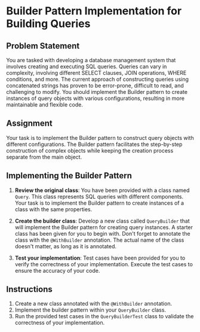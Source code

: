 # Builder Pattern Implementation for Building Queries

## Problem Statement

You are tasked with developing a database management system that involves creating and executing SQL queries. Queries
can vary in complexity, involving different SELECT clauses, JOIN operations, WHERE conditions, and more. The current
approach of constructing queries using concatenated strings has proven to be error-prone, difficult to read, and
challenging to modify. You should implement the Builder pattern to create instances of query objects with various
configurations, resulting in more maintainable and flexible code.

## Assignment

Your task is to implement the Builder pattern to construct query objects with different configurations. The Builder
pattern facilitates the step-by-step construction of complex objects while keeping the creation process separate from
the main object.

## Implementing the Builder Pattern

1. **Review the original class**: You have been provided with a class named `Query`. This class represents SQL queries
   with different components. Your task is to implement the Builder pattern to create instances of a class with the same
   properties.

2. **Create the builder class**: Develop a new class called `QueryBuilder` that will implement the Builder pattern for
   creating query instances. A starter class has been given for you to begin with. Don't forget to annotate the class
   with the `@WithBuilder` annotation. The actual name of the class doesn't matter, as long as it is annotated.

3. **Test your implementation**: Test cases have been provided for you to verify the correctness of your implementation.
   Execute the test cases to ensure the accuracy of your code.

## Instructions

1. Create a new class annotated with the `@WithBuilder` annotation.
2. Implement the builder pattern within your `QueryBuilder` class.
3. Run the provided test cases in the `QueryBuilderTest` class to validate the correctness of your implementation.